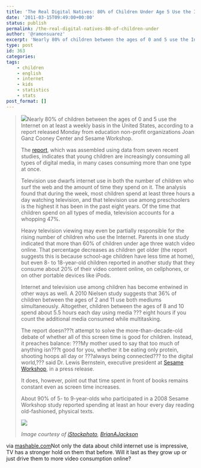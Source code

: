 ```yaml
---
title: 'The Real Digital Natives: 80% of Children Under Age 5 Use the Internet [STATS]'
date: '2011-03-15T09:49:00+00:00'
status: publish
permalink: /the-real-digital-natives-80-of-children-under
author: '@ramonsuarez'
excerpt: 'Nearly 80% of children between the ages of 0 and 5 use the Internet on at least a weekly basis in the United States, according to a report released Monday from education non-profit organizations Joan Ganz Cooney Center and Sesame Workshop.The repo...'
type: post
id: 363
categories:
tags:
    - children
    - english
    - internet
    - kids
    - statistics
    - stats
post_format: []
---
```

> ![](http://9.mshcdn.com/wp-content/uploads/2011/03/baby_computer.jpg)Nearly 80% of children between the ages of 0 and 5 use the Internet on at least a weekly basis in the United States, according to a report released Monday from education non-profit organizations Joan Ganz Cooney Center and Sesame Workshop.
> 
> The [report](http://joanganzcooneycenter.org/Reports-28.html), which was assembled using data from seven recent studies, indicates that young children are increasingly consuming all types of digital media, in many cases consuming more than one type at once.
> 
> Television use dwarfs internet use in both the number of children who surf the web and the amount of time they spend on it. The analysis found that during the week, most children spend at least three hours a day watching television, and that television use among preschoolers is the highest it has been in the past eight years. Of the time that children spend on all types of media, television accounts for a whopping 47%.
> 
> Heavy television viewing may even be partially responsible for the rising number of children who use the Internet. Parents in one study indicated that more than 60% of children under age three watch video online. That percentage decreases as children get older (the report suggests this is because school-age children have less time at home), but even 8- to 18-year-old children reported in another study that they consume about 20% of their video content online, on cellphones, or on other portable devices like iPods.
> 
> Internet and television use among children has become entwined in other ways as well. A 2010 Nielsen study suggests that 36% of children between the ages of 2 and 11 use both mediums simultaneously. Altogether, children between the ages of 8 and 10 spend about 5.5 hours each day using media ??? eight hours if you count the additional media consumed while multitasking.
> 
> The report doesn???t attempt to solve the more-than-decade-old debate of whether all of this screen time is good for children. Instead, it preaches balance: ???My mother used to say that too much of anything isn???t good for you, whether it be eating only protein, shooting hoops all day or ???always being connected??? to the digital world,??? said Dr. Lewis Bernstein, executive president at [Sesame Workshop](http://www.sesameworkshop.org/), in a press release.
> 
> It does, however, point out that time spent in front of books remains constant even as screen time increases.
> 
> About 90% of 5- to 9-year-olds who participated in a 2008 Sesame Workshop study reported spending at least an hour every day reading old-fashioned, physical texts.
> 
> ![](http://4.mshcdn.com/wp-content/uploads/2011/03/children_chart.jpg)
> 
> *Image courtesy of [iStockphoto](http://www.istockphoto.com/mashableoffer.php), [BrianAJackson](http://www.istockphoto.com/user_view.php?id=3075060)*
> 
> </div>

via [mashable.com](http://mashable.com/2011/03/14/children-internet-stats/?utm_source=feedburner&utm_medium=feed&utm_campaign=Feed%3A+Mashable+%28Mashable%29)</div>Not only the data about child internet use is impressive, TV has a stronger hold on them that before. Will it last as they grow up or just drive them to more video consumption online?

</div>